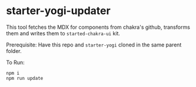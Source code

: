 # starter-yogi-updater

This tool fetches the MDX for components from chakra's github, transforms them and writes them to `started-chakra-ui` kit.

Prerequisite:
Have this repo and `starter-yogi` cloned in the same parent folder.

To Run:
```
npm i
npm run update
```
